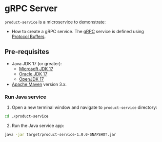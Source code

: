 # gRPC Server

`product-service` is a microservice to demonstrate:
- How to create a gRPC service. The [gRPC](https://grpc.io/) service is defined using [Protocol Buffers](https://protobuf.dev/).

## Pre-requisites

* Java JDK 17 (or greater):
    * [Microsoft JDK 17](https://docs.microsoft.com/en-us/java/openjdk/download#openjdk-17)
    * [Oracle JDK 17](https://www.oracle.com/java/technologies/downloads/#java17)
    * [OpenJDK 17](https://jdk.java.net/17/)
* [Apache Maven](https://maven.apache.org/install.html) version 3.x.


### Run Java service

1. Open a new terminal window and navigate to `product-service` directory:

```bash
cd ./product-service
```

2. Run the Java service app: 

```bash
java -jar target/product-service-1.0.0-SNAPSHOT.jar
```
